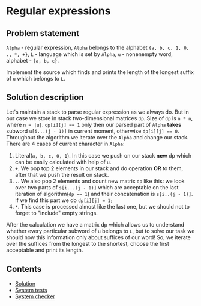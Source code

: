 # Regular expressions

## Problem statement
`Alpha` - regular expression, `Alpha` belongs to the alphabet `{a, b, c, 1, 0, ., *, +}`,
`L` - language which is set by `Alpha`,
`u` - nonenempty word, alphabet - `{a, b, c}`.

Implement the source which finds and prints the length of the longest suffix of `u` which belongs to `L`.

## Solution description
Let's maintain a stack to parse regular expression as we always do.
But in our case we store in stack two-dimensional matrices `dp`.
Size of `dp` is `n * n`, where `n = |u|`.
`dp[i][j] == 1` only then our parsed part of `Alpha` **takes** subword `u[i...(j - 1)]` in current moment, otherwise `dp[i][j] == 0`.
Throughout the algorithm we iterate over the `Alpha` and change our stack. 
There are 4 cases of current character in `Alpha`:
1. Literal(`a, b, c, 0, 1`). In this case we push on our stack **new** dp which can be easily calculated with help of `u`.
2. `+`. We pop top 2 elements in our stack and do operation **OR** to them, after that we push the result on stack.
3. `.`. We also pop 2 elements and count new matrix `dp` like this: 
we look over two parts of `s[i...(j - 1)]` which are acceptable on the last iteration of algorithm(`dp == 1`) and their concatenation is `s[i..(j - 1)]`. 
If we find this part we do `dp[i][j] = 1;`
4. `*`. This case is processed almost like the last one, but we should not to forget to "include" empty strings.  

After the calculation we have a matrix dp which allows us to understand whether every particular subword of `u` belongs to `L`, but
to solve our task we should now this information only about suffices of our word!
So, we iterate over the suffices from the longest to the shortest, choose the first acceptable and print its length.

## Contents
 * [Solution](https://github.com/rvg77/Practicum_FLT/blob/master/solution.py)
 * [System tests](https://github.com/rvg77/Practicum_FLT/tree/master/system_tests)
 * [System checker](https://gitthub.com/rvg77/Practicum_FLT/blob/master/system_test.py)